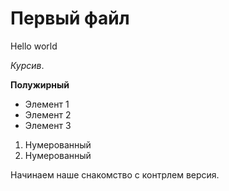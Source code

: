 # Первый файл

Hello world

*Курсив*.

**Полужирный**

* Элемент 1
* Элемент 2
* Элемент 3

1. Нумерованный
2. Нумерованный

Начинаем наше снакомство с контрлем версия.

